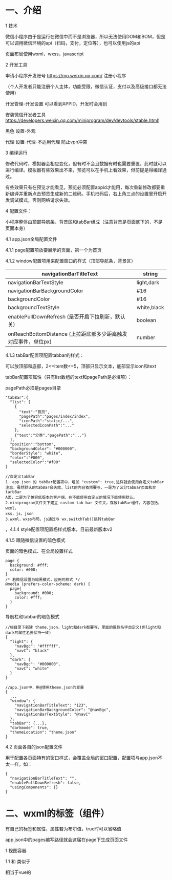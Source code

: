 # 一、介绍

1 技术

微信小程序由于是运行在微信中而不是浏览器，所以无法使用DOM和BOM，但是可以调用微信环境的api（扫码，支付，定位等），也可以使用js的api

页面布局使用wxml，wxss，javascript

2 开发工具

申请小程序开发账号   https://mp.weixin.qq.com/    注册小程序

（个人开发者只能注册个人主体，功能受限，微信认证，支付以及高级接口都无法使用）

开发管理-开发设置 可以看到APPID，开发时会用到

安装微信开发者工具  https://developers.weixin.qq.com/miniprogram/dev/devtools/stable.html)

黑色   设置-外观

代理  设置-代理-不适用代理    防止vpn冲突

3 编译运行

修改代码时，模拟器会相应变化，但有时不会且数据有时也需要重置，此时就可以进行编译。模拟器有些效果出不来，预览可以在手机上看效果，但前提是得编译通过。

有些效果只有在预览才能看见，预览必须配置appid才能用，每次重新修改都要重新编译并重新点击预览生成新的二维码。手机扫码后，右上角三点的设置里开启开发调试模式，否则网络请求失效。

4 配置文件：

小程序整体由顶部导航条，背景区和tabBar组成（注意背景是页面底下的，不是页面本身）

4.1 app.json全局配置文件

4.1.1 page配置项放要展示的页面，第一个为首页

4.1.2 window配置项用来配置窗口的样式（顶部导航条，背景区）

| navigationBarTitleText                       | string      |
| -------------------------------------------- | ----------- |
| navigationBarTextStyle                       | light,dark  |
| navigationBarBackgroundColor                 | #16         |
| backgroundColor                              | #16         |
| backgroundTextStyle                          | white,black |
| enablePullDownRefresh (是否开启下拉刷新，默认关)         | boolean     |
| onReachBottomDistance (上拉距底部多少距离触发对应事件，单位px) | number      |

4.1.3 tabBar配置项配置tabbar的样式：

可以放顶部和底部，2<=item数<=5，顶部只显示文本，底部显示icon和text

tabBar配置项属性（只有list数组的text和pagePath是必填项）：

pagePath必须是pages目录

```
"tabBar":{
  "list": [
    {
      "text":"首页",
      "pagePath":"pages/index/index",
      "iconPath":"static/...",
      "selectedIconPath":"..."
    },
    {"text":"分类","pagePath":"..."}
  ],
  "position":"bottom",
  "backgroundColor": "#000000",
  "borderStyle": "white",
  "color":"#000",
  "selectedColor":"#f00"
}
```

```
//自定义tabBar
1. app.json 的 tabBar配置项中，增加 "custom": true,这样就会使用自定义tabBar
注意，虽然默认的tabBar会失效，list的内容依然要写，一是为了区分tabBar页面和非tarbBar
A面，二是为了兼容低版本的客户端，在不能使用自定义的情况下能使用默认。
2.miniprogram文件夹下建立 custom-tab-bar 文件夹，存放tabBar组件，内容包括，wxml，
xss，js，json
3.wxml，wxss布局，js通过与 wx.switchTab()跳转tabBar
```

，4.1.4 style配置项配置杨样式版本，目前最新版本v2

4.1.5 跟随微信设置的暗色模式

页面的暗色模式、在全局设置样式

```
page {
  background: #fff;
  color: #000;
}
/* 若微信设置为暗黑模式，应用的样式 */
@media (prefers-color-scheme: dark) {
  page{
    background: #000;
    color: #fff;
  }
}
```

导航栏和tabbar的暗色模式

```
//根目录下新建 theme.json，light和dark都要写，里面的属性名字自定义(但light和dark的属性名要保持一致)
{
  "light": {
    "navBgc": "#ffffff",
    "navC": "black"
  },
  "dark": {
    "navBgc": "#000000",
    "navC": "white"
  }
}

//app.json中，用@使用theme.json的变量
{
  ...
  "window": {
    "navigationBarTitleText": "123",
    "navigationBarBackgroundColor": "@navBgc",
    "navigationBarTextStyle": "@navC"
  },
  "tabBar": {...},
  "darkmode": true,
  "themeLocation": "theme.json"
}
```

4.2 页面各自的json配置文件

用于配置各页面特有的窗口样式，会覆盖全局的窗口配置，配置项与app.json不太一样，如：

```
{
  "navigationBarTitleText": "",
  "enablePullDownRefresh": false,
  "usingComponents": {}
}
```

# 二、wxml的标签（组件）

有自己的标签和属性，属性若为布尔值，true时可以省略值

app.json中的pages编写路径就会这届在page下生成页面文件

1 视图容器

1.1 <view>和<block>
<view>类似于<div>

<block>相当于vue的<template>，只作包裹代码作用，不渲染不占内存，适合于if控制多个组件显示时使用

1.2 <scroll-view>

实现滚动，属性scroll-y或scroll-x控制垂直/水平滚动，对应的必须设置高度/宽度

有时可能要重置滚动到顶部，实现：

```
...
<view @click="activeChange"></view>
...
<scroll-vie scroll-y :scroll-top="scrollTop"><scroll-view>
...
data: {
  return {
    scrollTop: 0
  }
},
methods: {
  activeChange(){
    //scroll-top无法重复赋值，所以需要0.01和0来回赋值
    this.scrollTop = this.scrollTop == 0 ? 0.01 : 0  
  }
}
```

如分类页面的左右两边都有滚动

```
<view class="ScrollArea" style="display: flex;">
  <scroll-view class="ScrollLeft" scroll-y style="height: 100vh; width: 25%;">
    <view v-for="i in 100">{{i}}</view>
  </scroll-view>
  <scroll-view class="ScrollRight" scroll-y style="height: 100vh; width: 75%;">
    <view v-for="i in 100">1000000</view>
  </scroll-view>
</view>
```

1.3 <swiper>和<swiper-items>

轮播图

swiper属性

| 功能     | 属性                     | 类型      | 默认值            |
| ------ | ---------------------- | ------- | -------------- |
| 点是否显示  | indicator-dots         | boolean | flase          |
| 未激活点色  | indicator-color        | color   | rgba(0,0,0,.3) |
| 激活的点色  | indicator-active-color | color   | #000           |
| 是否切换   | autoplay               | boolean | false          |
| 切换间隔   | interval               | ms      | 5000           |
| 是否衔接滚动 | circular               | boolean | false          |

2 基础内容

2.1 <text>

类似于<span>，属性selectable实现长按复制（注意模拟器无效，真机才有效爱哦）

2.2 <rich-text>

通过nodes属性将html的标签渲染为wxml结构

```
<rich-text nodes="<h1 style='color:red'>123</h1>"></rich-text>
```

2.3 <button>

```
<!-- 基本使用，其他属性和值详见文档 -->
<!-- 独占一行 -->
<button>普通按钮</button>
<button type="primary">主色调按钮</button>
<button type="warn">警告按钮</button>
<!-- 共享一行 -->
<button size="mini" type="primary">小按钮</button>
<button size="mini" type="primary">小按钮</button>
<button size="mini" type="primary">小按钮</button>
<button size="mini" type="primary">小按钮</button>
<!-- 带边框 -->
<button size="mini" plain>123</button>
```

2.4 <image>

类似于img标签，但他是双标签

注意，不像img，image若设置width为100%，高度是不会自适应的

图片必须放在项目的miniprogram文件夹下的images文件夹  src="/images/..."

通过mode属性决定图片的裁剪和缩放模式，值：

| scaleToFile(默认) | 不保持比例，直接将宽高拉伸到与image一样的宽高           |
| --------------- | ----------------------------------- |
| aspectFit       | 保持比例，缩放直到宽高长的那个与image宽高一致，所以可能会造成留白 |
| aspectFile      | 保持比例，缩放直到填充满image，所以可能会裁剪图片         |
| widthFix        | 宽度不变，高度自保持比例适应                      |
| heightFix       | 高度不变，宽度保持比例自适应                      |

3 表单组件

<input />，与H5差不多，新增了一些东西

事件confirm用于监听回车按下

<radio checked="true" color="red">  选中√，颜色为红色的radio

4 导航组件

分为声明式导航和编程式导航：

```
<!-- 声明式导航，注意url最前面加/ -->

<!-- 跳转到tabBar页面 -->
<navigator url="/pages/index/index" open-type="switchTab">跳转到tabBar页面</navigator
>
<!-- 跳转到非tabBar页面，导航条会有返回键后退一级，此时open-type="navigate"可以省略 -->
<navigator url="/pages/logs/logs" open-type="navigate">跳转到非tabBar页面</navigat
or>
<!-- 后退导航，点击后退，deita定义后退层级 -->
<navigator url="/pages/logs/logs" open-type="navigateBack" deita="1">返回</navigator>
```

```
//编程式导航
//tabBar跳转
wx.switchTab({
  url: '/pages/index/index',  //只有url是必填项
  success: () => {//成功回调},
  fail: () => {//失败回调},
  complete: () => {//结束时回调，成功失败都会回调}
})

//非tabBar跳转
wx.navigateTo({
  url: '/pages/logs/logs',  //只有url是必填项
  success: () => {//成功回调},
  fail: () => {//失败回调},
  complete: () => {//结束时回调，成功失败都会回调}
})

//后退
wx.navigateBack({
  deita: 1,  //若补给，默认1
  success: () => {//成功回调},
  fail: () => {//失败回调},
  complete: () => {//结束时回调，成功失败都会回调}
})
```

传参一般都是非tabBar才需要，通过在url后面拼接 ?aaa=1&bbb=2 传参

```
//在生命周期钩子onLoad的参数options可以获取传递的参数
onLoad(options){
  console.log(options)
}
```

()6 map地图组件

7 canvas画布组件

8 开放能力

9 无障碍访问

# 三、wxss

1 基本区别

大部分的css的功能都能使用，只有小部分不能用，如id选择器，通配符选择器无法使用，可以用 page {}  代替 * {}

此外，wxss还有自己的特性，有rpx和import导入css

rpx是适配单位，将宽度分为750rpx，会根据不同屏幕来自动转化px

@import '/xxx.wxss';    //导入miniprogram目录下的xxx.wxss

2 全局样式与局部样式

全局样式在app.wxss中定义，使得所有页面都有效果

局部样式在各自页面的wxss文件，若局部样式权重大会覆盖全局样式

# 四、模板语法

在相应的js或ts文件中定义数据，wxml就可以使用了，可用与vue一样的mustache语法

```
// pages/aaa/aaa.ts
Page({
  //页面的初始数据 
  data: {},
  //与data同级可以写函数和声明周期钩子
})
```

若data中定义了数据 a:0 则sxml中通过{{a}}获取，在js中通过this.data.a获取

通过this.xxx()  调用方法（但是wxml无法调用，需要wxs）

数据直接修改不是响应式的，需要this.setData修改才是响应式：

```
this.setData({
  a:this.data.a+1
})
```

1 数据绑定

与vue不同

```
//css写.big的样式
//js
data:{
  className: 'big'
}
<!--wxml-->
<button class="{{className}}"></button>
```

2 事件绑定

```
<!--另一种形式是 bind:tap="..." ..>
<text bindtap="fun">123</text>

<!--常用事件
tap   相当于click
input  表单输入
change  任何状态的改变
-->
```

```
//事件函数写在js中的与data同级的区域
btnTapFun(e){
  //e是事件对象
}
```

传参与vue很大不同

```
<button bind:tap="btnTapFun" data-xxx="{{2}}" data-yyy="{{3}}">001</button>
```

```
btnTapFun(e){
  console.log(e.target.dataset.xxx)
  console.log(e.target.dataset.yyy)  
}
```

双向绑定

```
<input type="text" value="{{a}}" bindinput="inp" />
<text>{{a}}</text>
```

```
inp(e){
  this.setData({
    a: e.detail.value
  })
}
```

下拉刷新

```
//下拉刷新可在app.json全局配置或各自页面的json文件配置，
"enablePullDownRefresh":true 
//此自定义下拉行为，在data同级编写，可以做一些数据重置的操作
onPullDownRefresh(){
  //自定义行为，默认是不重新渲染页面的，下拉也不会自动弹回，所以必须要：
  wx.stopPullDownRefresh()  //弹回
}
```

上拉到底部的处理

通常是上拉加载更多，请求下一页的数据

```
//data同级
onReachBottom(){
  //这里可以网络请求更多数据，并且应作防抖处理
}
//可在配置文件配置上拉处理的距离，但是一般默认的50px就行了
```

点击右上角分享

```
onShareAppMessage() {}
```

3 条件渲染

wx:if和hidden的区别与vue的v-if和v-show一样，唯一的区别就是v-show是“显示”，hidden是“隐藏”

```
<text wx:if="{{a == 0}}">0</text>
<text wx:elif="{{a == 1}}">1</text>
<text wx:else>2</text>
```

```
<text hidden="{{false}}">123</text>
```

4 列表渲染

```
<view wx:for="{{arr}}">索引是{{index}}，值是{{item}}</view>
<view wx:for="{{obj}}">key是{{index}}，value是{{item}}</view>
<view wx:for="123456">我是第{{index+1}}个数字{{item}}</view>
```

```
<!--可以修改index和item的变量名-->
<view wx:for="{{arr}}" wx:for-index="ind" wx:for-item="i">
  {{ind}},{{i}}
</view>
```

5 生命周期钩子

分为应用生命周期和页面生命周期，应用包含页面

应用生命周期函数，在app.js中声明，与globalData同级

| onLaunch | 小程序初始化完成时回调，只触发一次 |
| -------- | ----------------- |
| onShow   | 小程序启动，或从后台进入前台触发  |
| onHide   | 小程序从前台到后台时触发      |

页面声明周期函数，在各自页面的js文件中声明，与data同级

| onLoad   | 页面加载完成，只触发一次，相当于vue的created                   |
| -------- | --------------------------------------------- |
| onReady  | 页面渲染完成，只触发一次，相当于vue的mounted                   |
| onShow   | 页面显示时触发                                       |
| onHide   | 页面隐藏时触发                                       |
| onUnload | 页面卸载时触发，只触发一次，相当于vue2的destroyed，vue3的unloaded |

# 五、wxs

weixin script，类似于js，区别：

1. 不支持es6及更高级的语法

2. 模块使用CommonJS规范

3. ios端性能比js块2-20倍，安卓则差不多

4. wxs的函数不能作为事件函数，只能使用{{}}调用wxs的变量、函数

5. wxs不能调wx和js，js不能调wxs，js的数据可通过{{}}传给wxs

页面的js文件的data数据可以在wxml中使用，但是函数却不行，而wxs定义的函数则可以在wxml中使用，一般wxs里面都是定义过滤器

```
<!-- 内嵌exs，卸载wxml中 -->


{{m1.fun('123')}}

<wxs module="m1">
  var fun = function(str){
    return str + '456'
  }
  module.exports = {
    fun:fun
  }
</wxs>
```

```
//外联wxs，如写在utils目录下的filters.wxs
var fun = function(str){
  return str + '456'
}
module.exports = {
  fun:fun
}

----------------------------------------------------

<!-- wxml中引入，src必须是相对路径 -->
{{m1.fun('123')}}

<wxs module="m1" src="..//../utils/filters.wxs"></wxs>
```

# 六 组件

1 自定义组件

1.1 创建、引入与使用

在根目录中建立components文件夹存放组件，里面新建a文件夹再右键新建component就能自动生成json，wxml，wxss，js

局部引入在各页面的json写，只能在该页面使用；全局引入在app.json写，全部页面都能用

```
"usingComponents": {
  "cpn":"/components/cpn/cpn"
}
```

使用：wxml中   <cpn></cpn>

区别：

1. 组件的json中要  "component": true

2. 页面的js使用Page(config)，组件的js使用Component(config)

3. 页面的事件函数与data同级，组件的事件函数写在与data同级的methods中

2 组件样式

组件与页面的样式是互相隔离的（包括全局样式），但是仅限于类选择器

若想自定义是否隔离，可以：

```
//方式一、组件js文件中
Component({
  options:{
    styleIsolation: 'isolated'  
  }
})
//方式二、组件的json文件中
{
  "styleIsolation": "isolated"
}

/*
isolated     默认
apply-shared 页面样式能影响组件，反之不行
shared       页面，组件样式能互相影响，该组件也能影响其它apply-shared或shared的组件
*/
```

3 父子组件通信

3.1 父传子

```
//组件js中
Component({
  propteries:{
    xxx: Number  //简写
    bbb: {       //可指定默认值
      type: Number,
      value: 10
    }  
  }
})
//js中通过this.propertise.xxx调用

<!-- wxml -->
<cpn xxx="100" bbb="50"></cpn>
```

与vue一样能在{{}}中使用，与vue区别：

1. vue的data和props是不同对象，data可读可写，props只读

2. 小程序的data和properties是一个对象，都是可读可写

3.2 子传父

```
//子的事件函数中
this.trigerEvent('xxx',{aaa:...})
//父的wxml中
<cpn bind:xxx="faXxx"></cpn>   bind:xxx可以写成bindxxx
//父的faXxx函数中
e.detail.aaa 获取参数
```

3.3 let cpn = this.selectComponent('类/id选择器')

相当于vue的refs，得到的cpn是子组件实例对象，cpn.方法  cpn.data.属性  cpn.setData()

3.4 

4 数据监听器

```
Component({
  //可监听单个、多个属性的变化
  observer: {
    'aaa'(newVal){},
    'bbb,cccc'(bbbNewVal,cccNewVal){}  
  }
})
```

5 纯数据字段

指的是只在js内部使用，不需要到wxml渲染的数据

小程序的数据默认是非响应式的，需要setData修改才能响应式，这样是为了提高性能。我们可以更进一步，将不需要渲染的数据定义为纯数据字段，再提高性能

```
Component({
  options: {
    pureDataPattern: /正则/   //复合正则的属性名将变成纯数据字段  
  }
})
```

由此，官方推荐在组件js内部使用的属性、方法的名字以_开头

1.6 组件生命周期

分为组件生命周期和组件所在页面的生命周期

5.1 组件生命周期

与data同级

| created  | 组件创建完成，此时无法使用this.setData() |
| -------- | --------------------------- |
| attached | 组件放入页面结点树中，此时可以网络请求数据       |
| reqdy    | 组件渲染完成                      |
| moved    | 组件在节点树中移动                   |
| detached | 组件销毁                        |
| error    | 组件内的函数异常时回调                 |

5.2 组件所在页面的生命周期

写在与data同级的pageLifetime中

| show         | 页面显示    |
| ------------ | ------- |
| hide         | 页面隐藏    |
| resize(size) | 页面大小有变化 |

6 插槽

有默认插槽和具名插槽，使用多个<slot>时如具名插槽，需要在组件的options中添加：

multipleSlot: true

7 behaviors

相当于vue的混入

```
//定义一个js文件
module.exports = Behaviors({  
  //属性方法生命周期
})
//用到的组件中
const xxx = require('...')
Component({
  behaviors: [xxx]
})
```

# 七、分包

1 介绍

未分包时，所有的页面和资源在打开小程序时会同时加载，速度会很慢。

分包后，就会俺需加载。

分包：分为一个主包和多个分包，主包包含tabBar页面和公共资源，分包则包含非tabBar页面和私有资源。在首次打开小程序时，只会加载主包的内容，只有在需要分包的页面和资源时，才会加载分包。

主包不能访问跟分包的私有资源，分包可以访问主包的公共资源，分包之间不能相互引用私有资源。

分包限制：主包和分包总大小不大于16M，主包和分包单个大小不超过2M

2 使用

目录结构：pages文件夹放主包的页面，在pages的同级建立xxx分包文件夹作为一个分包，xxx下建立pages文件夹放页面，分包不能嵌套分包

/pages/主包页面

/xxx1/pages/分包1页面

/xxx2/pages/分包2页面

在app.json中作如下配置，其中name是分包别名，可不写

```
{
  "pages":["pages/...","..."]  //主包页面
  "subpackages": [
    {"root":"xxx1","name":"p1", pages:["pages/...","..."]},
    {"root":"xxx2","name":"p2", pages:["pages/...","..."]}
  ]
}
```

此外，若没有自己新建目录结构，配置文件编译后也会自动生成

查看主包分包大小：详情-基本信息-本地代码

3 独立分包

独立分包是分包的一种，可以有多个

一般情况下，打开小程序先下载主包，才能下载对应的分包。但是独立分包不一样，打开小程序时不下载主包而是直接下载独立分包并展示。即独立分包不依赖于主包。

注意，独立分包不能引用主包的公共资源。

只需要在app.json的分包配置项中添加 "independent": true 即是独立分包。碎

4 分包预下载

在进入某个页面时，可能会有需求提前预下载需要的分包，使得节省访问该分包时的下载事件，甚至不用再下载。

app.json中

```
{
  "preloadRule": {
    “pages/...”:{
      "network": "all"   //所有网络都可预下载；另一个值是“wifi”，只有在wifi下才预下载
      "paakages": [“..."]  //需要预下载的分包数组，值为分包的root或name
    }
  }
}
```

注意，同一个分包中，分包大小+预下载大小不能超过2M

# 七、网络请求

官方为了安全，对网络请求做了限制：

1. 只能请求https协议的接口

2. 必须将接口的域名添加到信任列表（查：工具右上角-详情-项目配置-request合法域名）

1 添加域名到信任列表

登录微信小程序管理后台-开发-开发管理-开发设置-服务器域名，注意无法添加ip地址和localhost，且该域名需要后端做icp备案，且修改域名一个月做多修改5次

2 发送请求

```
wx.request({
  url:'...',
  method:'...',
  data:{},  //get,post都是data
  succes:res => {
    console.log(res.datas)    
  }
})
```

3 关闭域名验证

在开发时，为了方便可以关闭域名验证，此时就不需要https协议和添加信任列表

详情-本地设置-不检验合法域名......

但是项目上线时就一定要开启域名验证

4 跨域和ajax

只有浏览器环境才存在跨域问题，小程序没有跨域问题

ajax是基于浏览器的xhr对象，小程序是没有的，所以小程序不能使用ajax，小程序用的是自己封装的网络数据请求

# 七、API

1 官方API

分为事件监听API，同步API，异步API

H5的DOM、BOM的api无法使用，localStorage无法使用

保留了定时器

常用api，具体详见官方文档

```
//展示、关闭loading
wx.showLoading({title:'正在加载...'})
wx.hideLoading()
//显示弹窗
wx.showToast({
  title: '连接失败',
  duration: 2000,  //弹窗持续时间
  icon: 'none',    //使用的icon，none为不使用，默认为√,
  mask: true       //防止点击事件穿透
})

//给tabbar设置小标
wx.setTabBarBadge({
  index: 2, //要显示小标tabbar的索引
  text: ''  //必须是字符串，''为不显示任何内容
})
//图片放大预览
wx.previewImage({
  current: 0,    //预览图片的索引
  urls: [...]    //图片们的url地址
})

//选择收获地址，若本地没有收获地址，则会进入填写页面（新版不再需要授权）
wx.chooseAddress().then(res => {
  console.log(res)
))
/*一调用就会进入选择地址页面
res是一个对象，数据有：
{
  userName,     //姓名
  telNumber,    //电话
  provinceName, //省
  cityName,     //市
  countyName,   //区，县
  detailInfo,   //详细地址
  errMeg,       //锁雾信息，若没有错，则值为"chooseAddress:ok"
  postalCode,
  nationalCode
}
*/
//获取用户信息（头像/昵称等）
uni.getUserInfo().then(res => {}) //必须配合 <button open-type="getUserInfo" bindgetuserinfo="xxx"></button> （已失效）
uni.getUserProfile({desc: '随便但必传'}).then(res => {})  //获取的结果一样，比起上面区别在于不用buuton、open-type和
/*
getuserinfo事件，每次获取用户信息都会弹出授权窗口（取消了以后也会弹出）  (2022/10 失效)
2022/10 以后以上两个都失效，但是还可使用，获取的均是 用户名为 '微信用户' , 头像为默认头像，若需要获取用户信息，需要提供用户自
己填写上传的模块 （详见文档-api-开放接口）
*/

//登录：
uni.login().then(res => console.log(res.code))  //将这个code发给自己的后端，后端返回token即可
//支付
/*
1.创建订单：给自己的后端发请求，发过去商品信息、价格、收货地址等信息，返回订单编号
2.预支付：给自己的后端发请求，发过去订单编号，返回微信支付需要的参数
3.微信支付：wx.requestPayment({参数}) 参数为2得到的
4.查看订单是否支付成功：给自己的后端发请求
*/

//本地存储
wx.setStorageSync('xxx',a)  //a必须是字符串，若不是，需要JSON.stringify()
wx.setStorageSync('xxx','') //清空
wx.getStorageSync('xxx')    //若不存在，返回空字符串，若存在，返回JSON字符串，需要JSON.parse
```

有些api需要授权，有些点击取消后还能再次授权，有些则不会，需要解决。

异步api的使用方式分两种：

```
//1.callback  
wx.xxx({
  ...
  sucess(){},
  fail(){},
  complete(){}
})
//2.promise ,需要api支持promise风格
//若参数不包含sucess/fail/complete，则返回一个promise，否则不返回promise
```

2 npm安装第三方包

2.1 限制：

1. 不支持依赖于nodeJS模块（如fs，path）的包

2. 不支持依赖于浏览器的DOM,BOM的包，如jQuery

3. 不支持依赖C++的包（如一些加密的包）

2.2 npm使用：

在项目的miniprogram目录下安装npm包，先npm init再装包

装包成功后，在开发者工具-工具-构建npm，构建成功后会多出miniprogram_npm文件夹

若构建npm时，若miniprogram_npm文件夹已存在，建议先删除再构建，防止不必要的错误。

2.3 常用npm包

2.3.1 组件库vant

为了防止样式冲突，建议将 app.json 的 "style":"v2" 删除

使用vant的组件时，需要在json的usingComponents引入

2.3.2 小程序异步API转Promise

```
import {promisifyAll} from 'miniprogram-api-promise'

const wxp = wx.p = {}
promisifyAll(wx,wxp)  //wxp得到了转化为promise的wx异步api，通过wxp.xxx()调用
//如 await resData = wxp.request(...)
```

2.3.3 状态管理工具

相当于vuex，需要安装mobx-miniprogram和mobx-miniprogram-bindings，作用分别是创建store和在各页面中绑定store

注意：页面js和组件js的绑定store语法是不一样的

miniprogram下新建store文件夹存放store.js

```
import {observable,action} from 'mobx-miniprogram'
const store = observable({
  //属性
  data1:123,
  data2:456,
  //计算属性
  get data3(){
    return this.data1 + this.data2
  },
  //修改属性值
  updateData1: action(function(newVal){
    this.data1 = newVal
  }),
})
export default store
```

在需要使用的页面中的js中

```
import {createStoreBindings} from 'mobx-miniprogram-bindings'
import store from '../../store/store'
Page({
  onLoad() {
    this.storeBindings = createStoreBindings(this,{
      store,
      fields: ['data1','data2','data3'], //导入属性和计算属性
      actions:['updateData1']  //导入修改store数据的方法
    })
    //在需要修改store数据的时候，this.updateData1(678910)
  },
  //离开页面时，解除该页面对store的绑定
  onUnload() {
    this.storeBindings.destroyStoreBindings()
  }
})
```

或在需要的组件的js中

```
import {storeBindingsBehavior} from 'mobx-miniprogram-bindings'
import store from '../../store/store'
Component({
  behaviors:[storeBindingsBehavior],
  storeBindings:{
    store,
    //导入属性和计算属性有三种方式
    fields:{
      data1: () => store.data1,      //方式1
      data2: (store) => store.data2, //方式2
      data3: 'data3'                 //方式3
    },
    //导入修改数据的方法只有一种方式
    actions:{
      updateData1: 'updateData1'
      //需要修改store数据时，this.updateData1(123456)
    }
  }
})
```

最后在相应的wxml中

```
<!-- 直接用{{}}使用store的属性和计算属性 -->

<view>{{data1}}</view>
<view>{{data2}}</view>
<view>{{data3}}</view>
```

# 八、协同工作与发布

# 九、公众号

需要另外注册一个公众号的账号，公众号分为订阅号和服务号，服务号需要企业才能申请，功能比订阅号多一些，个人只能申请订阅号。
